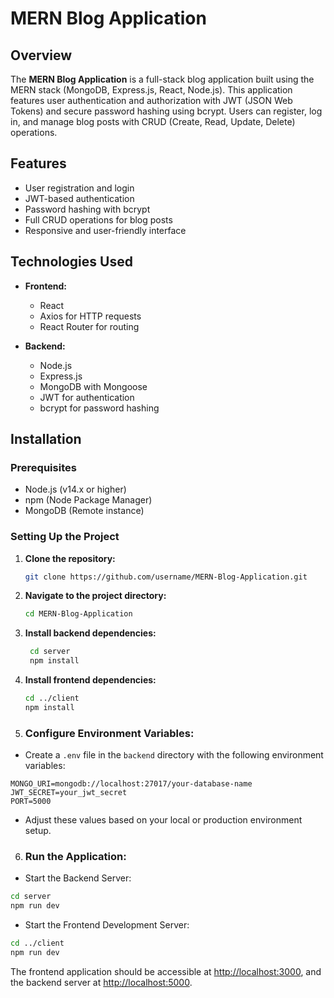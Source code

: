 # MERN Blog Application

## Overview

The **MERN Blog Application** is a full-stack blog application built using the MERN stack (MongoDB, Express.js, React, Node.js). This application features user authentication and authorization with JWT (JSON Web Tokens) and secure password hashing using bcrypt. Users can register, log in, and manage blog posts with CRUD (Create, Read, Update, Delete) operations.

## Features

- User registration and login
- JWT-based authentication
- Password hashing with bcrypt
- Full CRUD operations for blog posts
- Responsive and user-friendly interface

## Technologies Used

- **Frontend:**
  - React
  - Axios for HTTP requests
  - React Router for routing
 
- **Backend:**
  - Node.js
  - Express.js
  - MongoDB with Mongoose
  - JWT for authentication
  - bcrypt for password hashing

## Installation

### Prerequisites

- Node.js (v14.x or higher)
- npm (Node Package Manager)
- MongoDB (Remote instance)

### Setting Up the Project

1. **Clone the repository:**

   ```bash
   git clone https://github.com/username/MERN-Blog-Application.git

2. **Navigate to the project directory:**

   ```bash
   cd MERN-Blog-Application

3. **Install backend dependencies:**

   ```bash
    cd server
    npm install


4. **Install frontend dependencies:**

   ```bash
   cd ../client
   npm install


5. ### Configure Environment Variables:

- Create a `.env` file in the `backend` directory with the following environment variables:

```plaintext
MONGO_URI=mongodb://localhost:27017/your-database-name
JWT_SECRET=your_jwt_secret
PORT=5000
```

- Adjust these values based on your local or production environment setup.

6. ### Run the Application:

- Start the Backend Server:

```bash
cd server
npm run dev
```

- Start the Frontend Development Server:

```bash
cd ../client
npm run dev
```

The frontend application should be accessible at [http://localhost:3000](http://localhost:3000), and the backend server at [http://localhost:5000](http://localhost:5000).



